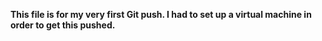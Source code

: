 **This file is for my very first Git push. I had to set up a virtual machine in order to get this pushed.**

